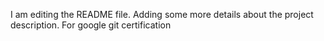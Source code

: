 I am editing the README file. Adding some more details about the project description.
For google git certification
